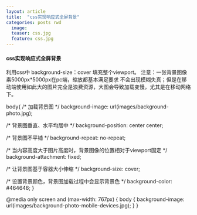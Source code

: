 ```yaml
---
layout: article
title:  "css实现响应式全屏背景"
categories: posts rwd
  image:
  teaser: css.jpg
  feature: css.jpg
---
```


#### css实现响应式全屏背景
利用css中 background-size：cover  填充整个viewport。
注意：一张背景图像素5000px*5000px在pc端，缩放都基本满足要求 不会出现模糊失真；但是在移动端使用如此大的图片完全是浪费资源，大图会导致加载变慢，尤其是在移动网络下。

body{
/* 加载背景图 */
background-image: url(images/background-photo.jpg);

/* 背景图垂直、水平均居中 */
background-position: center center;

/* 背景图不平铺 */
background-repeat: no-repeat;

/* 当内容高度大于图片高度时，背景图像的位置相对于viewport固定 */
background-attachment: fixed;

/* 让背景图基于容器大小伸缩 */
background-size: cover;

/* 设置背景颜色，背景图加载过程中会显示背景色 */
background-color: #464646;
}




@media only screen and (max-width: 767px) {
  body {
    background-image: url(images/background-photo-mobile-devices.jpg);
  }
}
